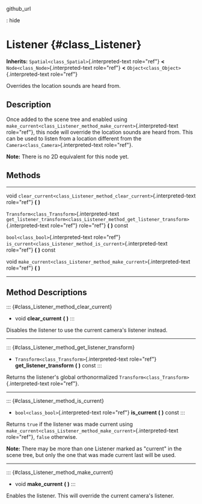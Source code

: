 github\_url

:   hide

Listener {#class_Listener}
========

**Inherits:** `Spatial<class_Spatial>`{.interpreted-text role="ref"}
**\<** `Node<class_Node>`{.interpreted-text role="ref"} **\<**
`Object<class_Object>`{.interpreted-text role="ref"}

Overrides the location sounds are heard from.

Description
-----------

Once added to the scene tree and enabled using
`make_current<class_Listener_method_make_current>`{.interpreted-text
role="ref"}, this node will override the location sounds are heard from.
This can be used to listen from a location different from the
`Camera<class_Camera>`{.interpreted-text role="ref"}.

**Note:** There is no 2D equivalent for this node yet.

Methods
-------

  ------------------------------------------------ ------------------------------------------------------------------------------------------
  void                                             `clear_current<class_Listener_method_clear_current>`{.interpreted-text role="ref"} **(**
                                                   **)**

  `Transform<class_Transform>`{.interpreted-text   `get_listener_transform<class_Listener_method_get_listener_transform>`{.interpreted-text
  role="ref"}                                      role="ref"} **(** **)** const

  `bool<class_bool>`{.interpreted-text role="ref"} `is_current<class_Listener_method_is_current>`{.interpreted-text role="ref"} **(** **)**
                                                   const

  void                                             `make_current<class_Listener_method_make_current>`{.interpreted-text role="ref"} **(**
                                                   **)**
  ------------------------------------------------ ------------------------------------------------------------------------------------------

Method Descriptions
-------------------

::: {#class_Listener_method_clear_current}
-   void **clear\_current** **(** **)**
:::

Disables the listener to use the current camera\'s listener instead.

------------------------------------------------------------------------

::: {#class_Listener_method_get_listener_transform}
-   `Transform<class_Transform>`{.interpreted-text role="ref"}
    **get\_listener\_transform** **(** **)** const
:::

Returns the listener\'s global orthonormalized
`Transform<class_Transform>`{.interpreted-text role="ref"}.

------------------------------------------------------------------------

::: {#class_Listener_method_is_current}
-   `bool<class_bool>`{.interpreted-text role="ref"} **is\_current**
    **(** **)** const
:::

Returns `true` if the listener was made current using
`make_current<class_Listener_method_make_current>`{.interpreted-text
role="ref"}, `false` otherwise.

**Note:** There may be more than one Listener marked as \"current\" in
the scene tree, but only the one that was made current last will be
used.

------------------------------------------------------------------------

::: {#class_Listener_method_make_current}
-   void **make\_current** **(** **)**
:::

Enables the listener. This will override the current camera\'s listener.
